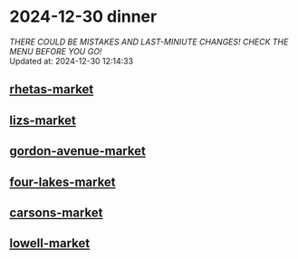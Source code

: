 # 2024-12-30 dinner  
*THERE COULD BE MISTAKES AND LAST-MINIUTE CHANGES! CHECK THE MENU BEFORE YOU GO!*  
Updated at: 2024-12-30 12:14:33  
## [rhetas-market](https://wisc-housingdining.nutrislice.com/menu/rhetas-market/dinner/2024-12-30)  
## [lizs-market](https://wisc-housingdining.nutrislice.com/menu/lizs-market/dinner/2024-12-30)  
## [gordon-avenue-market](https://wisc-housingdining.nutrislice.com/menu/gordon-avenue-market/dinner/2024-12-30)  
## [four-lakes-market](https://wisc-housingdining.nutrislice.com/menu/four-lakes-market/dinner/2024-12-30)  
## [carsons-market](https://wisc-housingdining.nutrislice.com/menu/carsons-market/dinner/2024-12-30)  
## [lowell-market](https://wisc-housingdining.nutrislice.com/menu/lowell-market/dinner/2024-12-30)  
  
